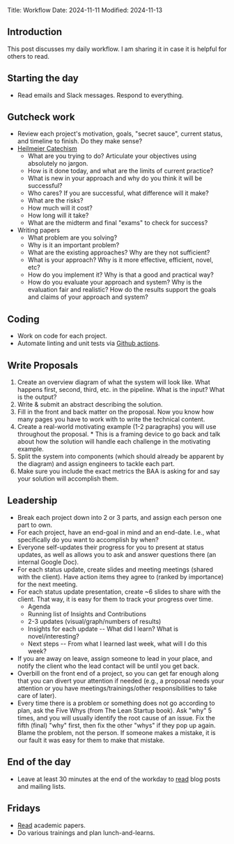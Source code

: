 Title: Workflow
Date: 2024-11-11
Modified: 2024-11-13

## Introduction

This post discusses my daily workflow. I am sharing it in case it is helpful for others to read.

## Starting the day

* Read emails and Slack messages. Respond to everything.

## Gutcheck work

* Review each project's motivation, goals, "secret sauce", current status, and timeline to finish. Do they make sense?
* [Heilmeier Catechism](https://www.darpa.mil/work-with-us/heilmeier-catechism)
    * What are you trying to do? Articulate your objectives using absolutely no jargon.
    * How is it done today, and what are the limits of current practice?
    * What is new in your approach and why do you think it will be successful?
    * Who cares? If you are successful, what difference will it make?
    * What are the risks?
    * How much will it cost?
    * How long will it take?
    * What are the midterm and final "exams" to check for success?
* Writing papers
    * What problem are you solving?
    * Why is it an important problem?
    * What are the existing approaches? Why are they not sufficient?
    * What is your approach? Why is it more effective, efficient, novel, etc?
    * How do you implement it? Why is that a good and practical way?
    * How do you evaluate your approach and system? Why is the evaluation fair and realistic? How do the results support the goals and claims of your approach and system?

## Coding

* Work on code for each project.
* Automate linting and unit tests via [Github actions](https://github.com/features/actions).

## Write Proposals

  1. Create an overview diagram of what the system will look like. What happens first, second, third, etc. in the pipeline. What is the input? What is the output?
  1. Write & submit an abstract describing the solution.
  1. Fill in the front and back matter on the proposal. Now you know how many pages you have to work with to write the technical content.
  1. Create a real-world motivating example (1-2 paragraphs) you will use throughout the proposal.
    * This is a framing device to go back and talk about how the solution will handle each challenge in the motivating example.
  1. Split the system into components (which should already be apparent by the diagram) and assign engineers to tackle each part.
  1. Make sure you include the exact metrics the BAA is asking for and say your solution will accomplish them.

## Leadership

  * Break each project down into 2 or 3 parts, and assign each person one part to own.
  * For each project, have an end-goal in mind and an end-date. I.e., what specifically do you want to accomplish by when?
  * Everyone self-updates their progress for you to present at status updates, as well as allows you to ask and answer questions there (an internal Google Doc).
  * For each status update, create slides and meeting meetings (shared with the client). Have action items they agree to (ranked by importance) for the next meeting.
  * For each status update presentation, create ~6 slides to share with the client. That way, it is easy for them to track your progress over time.
    * Agenda
    * Running list of Insights and Contributions
    * 2-3 updates (visual/graph/numbers of results)
    * Insights for each update -- What did I learn? What is novel/interesting?
    * Next steps -- From what I learned last week, what will I do this week?
  * If you are away on leave, assign someone to lead in your place, and notify the client who the lead contact will be until you get back.
  * Overbill on the front end of a project, so you can get far enough along that you can divert your attention if needed (e.g., a proposal needs your attention or you have meetings/trainings/other responsibilities to take care of later).
  * Every time there is a problem or something does not go according to plan, ask the Five Whys (from The Lean Startup book). Ask "why" 5 times, and you will usually identify the root cause of an issue. Fix the fifth (final) "why" first, then fix the other "whys" if they pop up again. Blame the problem, not the person. If someone makes a mistake, it is our fault it was easy for them to make that mistake.

## End of the day

* Leave at least 30 minutes at the end of the workday to [read](http://www.evandowning.com/suggested-reads.html) blog posts and mailing lists.

## Fridays

* [Read](http://www.evandowning.com/suggested-reads.htm) academic papers.
* Do various trainings and plan lunch-and-learns.
